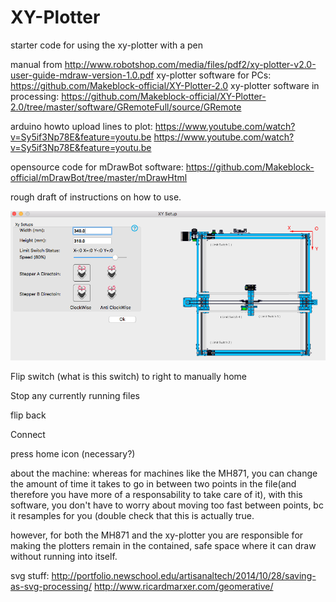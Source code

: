 # XY-Plotter
starter code for using the xy-plotter with a pen

manual from http://www.robotshop.com/media/files/pdf2/xy-plotter-v2.0-user-guide-mdraw-version-1.0.pdf
xy-plotter software for PCs: https://github.com/Makeblock-official/XY-Plotter-2.0
xy-plotter software in processing: https://github.com/Makeblock-official/XY-Plotter-2.0/tree/master/software/GRemoteFull/source/GRemote

arduino howto upload lines to plot: https://www.youtube.com/watch?v=Sy5if3Np78E&feature=youtu.be
https://www.youtube.com/watch?v=Sy5if3Np78E&feature=youtu.be

opensource code for mDrawBot software: https://github.com/Makeblock-official/mDrawBot/tree/master/mDrawHtml

rough draft of instructions on how to use.

![xy_setup](xy_setup.PNG)

Flip switch (what is this switch) to right to manually home

Stop any currently running files

flip back

Connect

press home icon (necessary?)


about the machine: whereas for machines like the MH871, you can change the amount of time it takes to go in between two points in the file(and therefore you have more of a responsability to take care of it), with this software, you don't have to worry about moving too fast between points, bc it resamples for you (double check that this is actually true.

however, for both the MH871 and the xy-plotter you are responsible for making the plotters remain in the contained, safe space where it can draw without running into itself.


svg stuff:
http://portfolio.newschool.edu/artisanaltech/2014/10/28/saving-as-svg-processing/
http://www.ricardmarxer.com/geomerative/
